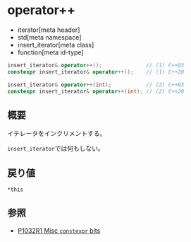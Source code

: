 # operator++
* iterator[meta header]
* std[meta namespace]
* insert_iterator[meta class]
* function[meta id-type]

```cpp
insert_iterator& operator++();              // (1) C++03
constexpr insert_iterator& operator++();    // (1) C++20

insert_iterator& operator++(int);           // (2) C++03
constexpr insert_iterator& operator++(int); // (2) C++20
```

## 概要
イテレータをインクリメントする。

`insert_iterator`では何もしない。


## 戻り値
`*this`


## 参照
- [P1032R1 Misc `constexpr` bits](http://www.open-std.org/jtc1/sc22/wg21/docs/papers/2018/p1032r1.html)
